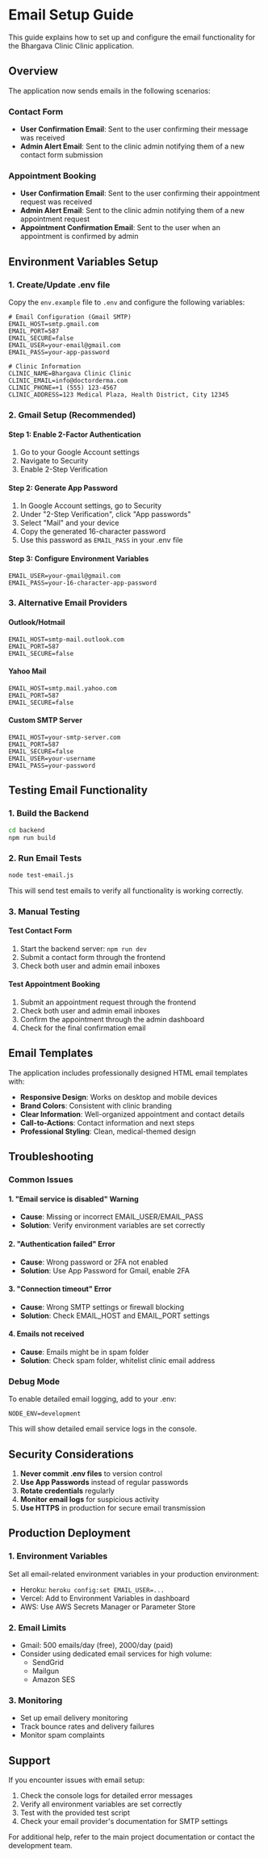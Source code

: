 # Email Setup Guide

This guide explains how to set up and configure the email functionality for the Bhargava Clinic Clinic application.

## Overview

The application now sends emails in the following scenarios:

### Contact Form
- **User Confirmation Email**: Sent to the user confirming their message was received
- **Admin Alert Email**: Sent to the clinic admin notifying them of a new contact form submission

### Appointment Booking
- **User Confirmation Email**: Sent to the user confirming their appointment request was received
- **Admin Alert Email**: Sent to the clinic admin notifying them of a new appointment request
- **Appointment Confirmation Email**: Sent to the user when an appointment is confirmed by admin

## Environment Variables Setup

### 1. Create/Update .env file

Copy the `env.example` file to `.env` and configure the following variables:

```env
# Email Configuration (Gmail SMTP)
EMAIL_HOST=smtp.gmail.com
EMAIL_PORT=587
EMAIL_SECURE=false
EMAIL_USER=your-email@gmail.com
EMAIL_PASS=your-app-password

# Clinic Information
CLINIC_NAME=Bhargava Clinic Clinic
CLINIC_EMAIL=info@doctorderma.com
CLINIC_PHONE=+1 (555) 123-4567
CLINIC_ADDRESS=123 Medical Plaza, Health District, City 12345
```

### 2. Gmail Setup (Recommended)

#### Step 1: Enable 2-Factor Authentication
1. Go to your Google Account settings
2. Navigate to Security
3. Enable 2-Step Verification

#### Step 2: Generate App Password
1. In Google Account settings, go to Security
2. Under "2-Step Verification", click "App passwords"
3. Select "Mail" and your device
4. Copy the generated 16-character password
5. Use this password as `EMAIL_PASS` in your .env file

#### Step 3: Configure Environment Variables
```env
EMAIL_USER=your-gmail@gmail.com
EMAIL_PASS=your-16-character-app-password
```

### 3. Alternative Email Providers

#### Outlook/Hotmail
```env
EMAIL_HOST=smtp-mail.outlook.com
EMAIL_PORT=587
EMAIL_SECURE=false
```

#### Yahoo Mail
```env
EMAIL_HOST=smtp.mail.yahoo.com
EMAIL_PORT=587
EMAIL_SECURE=false
```

#### Custom SMTP Server
```env
EMAIL_HOST=your-smtp-server.com
EMAIL_PORT=587
EMAIL_SECURE=false
EMAIL_USER=your-username
EMAIL_PASS=your-password
```

## Testing Email Functionality

### 1. Build the Backend
```bash
cd backend
npm run build
```

### 2. Run Email Tests
```bash
node test-email.js
```

This will send test emails to verify all functionality is working correctly.

### 3. Manual Testing

#### Test Contact Form
1. Start the backend server: `npm run dev`
2. Submit a contact form through the frontend
3. Check both user and admin email inboxes

#### Test Appointment Booking
1. Submit an appointment request through the frontend
2. Check both user and admin email inboxes
3. Confirm the appointment through the admin dashboard
4. Check for the final confirmation email

## Email Templates

The application includes professionally designed HTML email templates with:

- **Responsive Design**: Works on desktop and mobile devices
- **Brand Colors**: Consistent with clinic branding
- **Clear Information**: Well-organized appointment and contact details
- **Call-to-Actions**: Contact information and next steps
- **Professional Styling**: Clean, medical-themed design

## Troubleshooting

### Common Issues

#### 1. "Email service is disabled" Warning
- **Cause**: Missing or incorrect EMAIL_USER/EMAIL_PASS
- **Solution**: Verify environment variables are set correctly

#### 2. "Authentication failed" Error
- **Cause**: Wrong password or 2FA not enabled
- **Solution**: Use App Password for Gmail, enable 2FA

#### 3. "Connection timeout" Error
- **Cause**: Wrong SMTP settings or firewall blocking
- **Solution**: Check EMAIL_HOST and EMAIL_PORT settings

#### 4. Emails not received
- **Cause**: Emails might be in spam folder
- **Solution**: Check spam folder, whitelist clinic email address

### Debug Mode

To enable detailed email logging, add to your .env:
```env
NODE_ENV=development
```

This will show detailed email service logs in the console.

## Security Considerations

1. **Never commit .env files** to version control
2. **Use App Passwords** instead of regular passwords
3. **Rotate credentials** regularly
4. **Monitor email logs** for suspicious activity
5. **Use HTTPS** in production for secure email transmission

## Production Deployment

### 1. Environment Variables
Set all email-related environment variables in your production environment:
- Heroku: `heroku config:set EMAIL_USER=...`
- Vercel: Add to Environment Variables in dashboard
- AWS: Use AWS Secrets Manager or Parameter Store

### 2. Email Limits
- Gmail: 500 emails/day (free), 2000/day (paid)
- Consider using dedicated email services for high volume:
  - SendGrid
  - Mailgun
  - Amazon SES

### 3. Monitoring
- Set up email delivery monitoring
- Track bounce rates and delivery failures
- Monitor spam complaints

## Support

If you encounter issues with email setup:

1. Check the console logs for detailed error messages
2. Verify all environment variables are set correctly
3. Test with the provided test script
4. Check your email provider's documentation for SMTP settings

For additional help, refer to the main project documentation or contact the development team.

